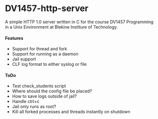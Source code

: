 DV1457-http-server
==================

A simple HTTP 1.0 server written in C for the course DV1457 Programming in a Unix Environment at Blekine Institure of Technology.

#### Features

- Support for thread and fork
- Support for running as a daemon
- Jail support
- CLF log format to either syslog or file


#### ToDo

- Test check_students script
- Where should the config file be placed?
- How to save logs outside of jail?
- Handle ctrl+c
- Jail only runs as root?
- Kill all forked processes and threads instantly on shutdown
